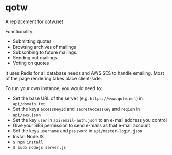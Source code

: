 # qotw
A replacement for [qotw.net](https://www.qotw.net/)

Functionality:
- Submitting quotes
- Browsing archives of mailings
- Subscribing to future mailings
- Sending out mailings
- Voting on quotes

It uses Redis for all database needs and AWS SES to handle emailing. Most of the page rendering takes place client-side.

To run your own instance, you would need to:
- Set the base URL of the server (e.g. `https://www.qotw.net`) in `api/domain.txt`
- Set the keys `accessKeyId` and `secretAccessKey` and `region` in `api/aws.json`
- Set the key `user` in `api/email-auth.json` to an e-mail address you control
- Give your SES permission to send e-mails as that e-mail account
- Set the keys `username` and `password` in `api/master-login.json`
- Install NodeJS
- `$ npm install`
- `$ sudo nodejs server.js`
